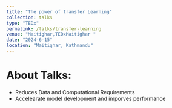 ```yaml
---
title: "The power of transfer Learning"
collection: talks
type: "TEDx"
permalink: /talks/transfer-learning
venue: "Maitighar,TEDxMaitighar "
date: "2024-6-15"
location: "Maitighar, Kathmandu"
---
```


About Talks:
======
 * Reduces Data and Computational Requirements
 * Accelearate model development and imporves performance

